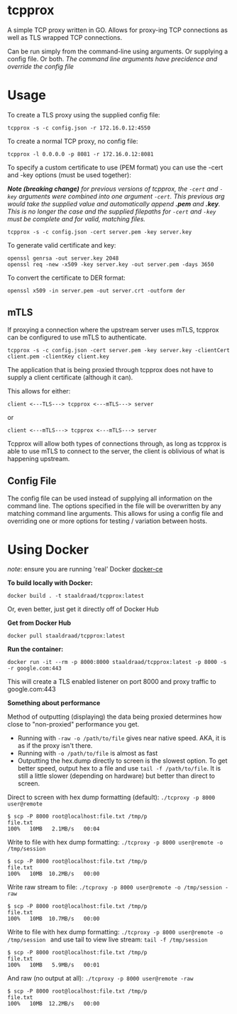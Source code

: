 # tcpprox


A simple TCP proxy written in GO. Allows for proxy-ing TCP connections as well as TLS wrapped TCP connections.

Can be run simply from the command-line using arguments. Or supplying a config file. Or both.
_The command line arguments have precidence and override the config file_

# Usage

To create a TLS proxy using the supplied config file:

```
tcpprox -s -c config.json -r 172.16.0.12:4550
```

To create a normal TCP proxy,  no config file:

```
tcpprox -l 0.0.0.0 -p 8081 -r 172.16.0.12:8081
```

To specify a custom certificate to use (PEM format) you can use the -cert and -key options (must be used together):

___Note (breaking change)__ for previous versions of tcpprox, the `-cert` and `-key` arguments were combined into one argument `-cert`. This previous arg would take the supplied value and automatically append **.pem** and **.key**. This is no longer the case and the supplied filepaths for `-cert` and `-key` must be complete and for valid, matching files._   

```
tcpprox -s -c config.json -cert server.pem -key server.key
```

To generate valid certificate and key:

```
openssl genrsa -out server.key 2048
openssl req -new -x509 -key server.key -out server.pem -days 3650
```

To convert the certificate to DER format:

```
openssl x509 -in server.pem -out server.crt -outform der
```


## mTLS

If proxying a connection where the upstream server uses mTLS, tcpprox can be configured to use mTLS to authenticate.

```
tcpprox -s -c config.json -cert server.pem -key server.key -clientCert client.pem -clientKey client.key
```

The application that is being proxied through tcpprox does not have to supply a client certificate (although it can). 

This allows for either:

```
client <---TLS---> tcpprox <---mTLS---> server
```

or

```
client <---mTLS---> tcpprox <---mTLS---> server
```

Tcpprox will allow both types of connections through, as long as tcpprox is able to use mTLS to connect to the server, the client is oblivious of what is happening upstream.

## Config File

The config file can be used instead of supplying all information on the command line. The options specified in the file will be overwritten by any matching command line arguments. This allows for using a config file and overriding one or more options for testing / variation between hosts.

# Using Docker

_note_: ensure you are running 'real' Docker [docker-ce](https://docs.docker.com/install/#supported-platforms)

**To build locally with Docker:**

```
docker build . -t staaldraad/tcpprox:latest
```

Or, even better, just get it directly off of Docker Hub

**Get from Docker Hub**

```
docker pull staaldraad/tcpprox:latest
```

**Run the container:**

```
docker run -it --rm -p 8000:8000 staaldraad/tcpprox:latest -p 8000 -s -r google.com:443
```

This will create a TLS enabled listener on port 8000 and proxy traffic to google.com:443


**Something about performance**

Method of outputting (displaying) the data being proxied determines how close to "non-proxied" performance you get.

* Running with `-raw -o /path/to/file` gives near native speed. AKA, it is as if the proxy isn't there. 
* Running with `-o /path/to/file` is almost as fast
* Outputting the hex.dump directly to screen is the slowest option. To get better speed, output hex to a file and use `tail -f /path/to/file`. It is still a little slower (depending on hardware) but better than direct to screen.

Direct to screen with hex dump formatting (default): `./tcproxy -p 8000 user@remote`
```
$ scp -P 8000 root@localhost:file.txt /tmp/p
file.txt                                                                                    100%   10MB   2.1MB/s   00:04    
```

Write to file with hex dump formatting: `./tcproxy -p 8000 user@remote -o /tmp/session`
```
$ scp -P 8000 root@localhost:file.txt /tmp/p
file.txt                                                                                    100%   10MB  10.2MB/s   00:00      
```

Write raw stream to file: `./tcproxy -p 8000 user@remote -o /tmp/session -raw`
```
$ scp -P 8000 root@localhost:file.txt /tmp/p
file.txt                                                                                    100%   10MB  10.7MB/s   00:00    

```

Write to file with hex dump formatting: `./tcproxy -p 8000 user@remote -o /tmp/session ` and use tail to view live stream: `tail -f /tmp/session`
```
$ scp -P 8000 root@localhost:file.txt /tmp/p
file.txt                                                                                    100%   10MB   5.9MB/s   00:01    

```

And raw (no output at all): `./tcproxy -p 8000 user@remote -raw`

```
$ scp -P 8000 root@localhost:file.txt /tmp/p
file.txt                                                                                    100%   10MB  12.2MB/s   00:00    
```
